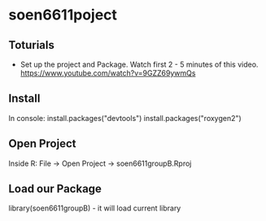 # soen6611poject

## Toturials
 - Set up the project and Package.  Watch first 2 - 5 minutes of this video. https://www.youtube.com/watch?v=9GZZ69ywmQs

## Install
In console:
install.packages("devtools")
install.packages("roxygen2")

## Open Project
Inside R: File -> Open Project -> soen6611groupB.Rproj

## Load our Package
library(soen6611groupB) - it will load current library
